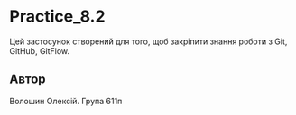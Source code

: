 # Practice_8.2

Цей застосунок створений для того, щоб закріпити знання роботи з Git, GitHub, GitFlow.

## Автор
Волошин Олексій. Група 611п
